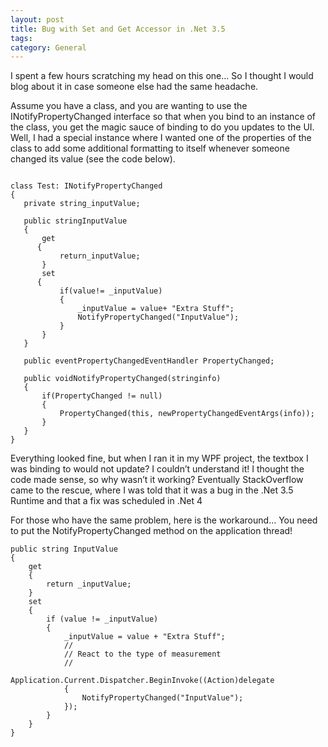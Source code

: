 ```yaml
---
layout: post
title: Bug with Set and Get Accessor in .Net 3.5
tags: 
category: General
---
```

I spent a few hours scratching my head on this one... So I thought I would blog about it in case someone else had the same headache.

Assume you have a class, and you are wanting to use the INotifyPropertyChanged interface so that when you bind to an instance of the class, you get the magic sauce of binding to do you updates to the UI. Well, I had a special instance where I wanted one of the properties of the class to add some additional formatting to itself whenever someone changed its value (see the code below).

 
 ~~~

class Test: INotifyPropertyChanged 
{ 
    private string_inputValue; 

    public stringInputValue 
    { 
        get 
       { 
            return_inputValue; 
        } 
        set 
       { 
            if(value!= _inputValue) 
            { 
                _inputValue = value+ "Extra Stuff"; 
                NotifyPropertyChanged("InputValue");         
            } 
        } 
    } 

    public eventPropertyChangedEventHandler PropertyChanged; 

    public voidNotifyPropertyChanged(stringinfo) 
    { 
        if(PropertyChanged != null) 
        { 
            PropertyChanged(this, newPropertyChangedEventArgs(info)); 
        } 
    } 
} 
~~~
 

Everything looked fine, but when I ran it in my WPF project, the textbox I was binding to would not update? I couldn’t understand it! I thought the code made sense, so why wasn’t it working? Eventually StackOverflow came to the rescue, where I was told that it was a bug in the .Net 3.5 Runtime and that a fix was scheduled in .Net 4

For those who have the same problem, here is the workaround… You need to put the NotifyPropertyChanged method on the application thread!

~~~
public string InputValue
{
    get
    {
        return _inputValue;
    }
    set
    {
        if (value != _inputValue)
        {
            _inputValue = value + "Extra Stuff";
            //
            // React to the type of measurement
            //
            Application.Current.Dispatcher.BeginInvoke((Action)delegate
            {
                NotifyPropertyChanged("InputValue");
            });                
        }                
    }
}
~~~